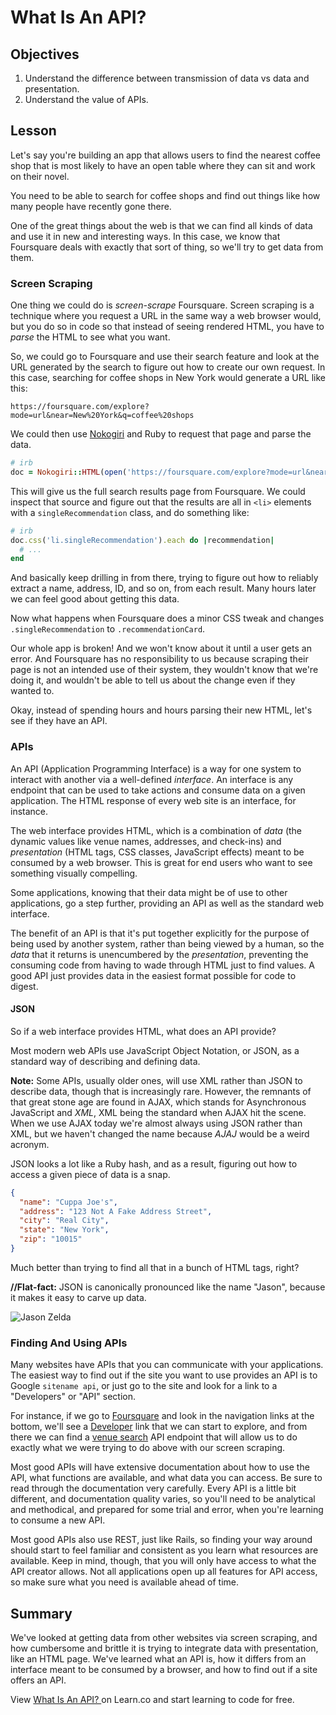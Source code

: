 # What Is An API?

## Objectives

 1. Understand the difference between transmission of data vs data and
    presentation.
 2. Understand the value of APIs.

## Lesson

Let's say you're building an app that allows users to find the nearest
coffee shop that is most likely to have an open table where they can
sit and work on their novel.

You need to be able to search for coffee shops and find out things like
how many people have recently gone there.

One of the great things about the web is that we can find all kinds of
data and use it in new and interesting ways. In this case, we know that
Foursquare deals with exactly that sort of thing, so we'll try to get
data from them.

### Screen Scraping

One thing we could do is *screen-scrape* Foursquare. Screen scraping is
a technique where you request a URL in the same way a web browser would,
but you do so in code so that instead of seeing rendered HTML, you have
to *parse* the HTML to see what you want.

So, we could go to Foursquare and use their search feature and look at
the URL generated by the search to figure out how to create our own
request. In this case, searching for coffee shops in New York would
generate a URL like this:

`https://foursquare.com/explore?mode=url&near=New%20York&q=coffee%20shops`

We could then use [Nokogiri](https://github.com/sparklemotion/nokogiri)
and Ruby to request that page and parse the data.

```ruby
# irb
doc = Nokogiri::HTML(open('https://foursquare.com/explore?mode=url&near=New%20York&q=coffee%20shops'))
```

This will give us the full search results page from Foursquare. We could
inspect that source and figure out that the results are all in `<li>`
elements with a `singleRecommendation` class, and do something like:

```ruby
# irb
doc.css('li.singleRecommendation').each do |recommendation|
  # ...
end
```

And basically keep drilling in from there, trying to figure out how to
reliably extract a name, address, ID, and so on, from each result. Many
hours later we can feel good about getting this data.

Now what happens when Foursquare does a minor CSS tweak and changes
`.singleRecommendation` to `.recommendationCard`.

Our whole app is broken! And we won't know about it until a user gets an
error. And Foursquare has no responsibility to us because scraping their
page is not an intended use of their system, they wouldn't know that
we're doing it, and wouldn't be able to tell us about the change even if
they wanted to.

Okay, instead of spending hours and hours parsing their new HTML, let's
see if they have an API.

### APIs

An API (Application Programming Interface) is a way for one system to interact with another via a well-defined *interface*. An interface is any endpoint that can be used to take actions and consume data on a given application. The HTML response of every web site is an interface, for instance. 

The web interface provides HTML, which is a combination of *data* (the
dynamic values like venue names, addresses, and check-ins) and
*presentation* (HTML tags, CSS classes, JavaScript effects) meant to be
consumed by a web browser. This is great for end users who want to see
something visually compelling.

Some applications, knowing that their data might be of use to other
applications, go a step further, providing an API as well as the
standard web interface.

The benefit of an API is that it's put together explicitly for the
purpose of being used by another system, rather than being viewed by a
human, so the *data* that it returns is unencumbered by the
*presentation*, preventing the consuming code from having to wade
through HTML just to find values. A good API just provides data in the
easiest format possible for code to digest.

#### JSON

So if a web interface provides HTML, what does an API
provide?

Most modern web APIs use JavaScript Object Notation, or
JSON, as a standard way of describing and defining data.

**Note:** Some APIs, usually older ones, will use XML rather than JSON
to describe data, though that is increasingly rare. However, the
remnants of that great stone age are found in AJAX, which stands for
Asynchronous JavaScript and *XML*, XML being the standard when AJAX hit
the scene. When we use AJAX today we're almost always using JSON rather
than XML, but we haven't changed the name because *AJAJ* would be a
weird acronym.

JSON looks a lot like a Ruby hash, and as a result, figuring out how to
access a given piece of data is a snap.

```json
{
  "name": "Cuppa Joe's",
  "address": "123 Not A Fake Address Street",
  "city": "Real City",
  "state": "New York",
  "zip": "10015"
}
```

Much better than trying to find all that in a bunch of HTML tags, right?

**//Flat-fact:** JSON is canonically pronounced like the name "Jason",
because it makes it easy to carve up data.

![Jason Zelda](http://i.giphy.com/FObfWuRreF0as.gif)

### Finding And Using APIs

Many websites have APIs that you can communicate with your applications. The
easiest way to find out if the site you want to use provides an API is
to Google `sitename api`, or just go to the site and look for a link to
a "Developers" or "API" section.

For instance, if we go to [Foursquare](http://foursquare.com) and look
in the navigation links at the bottom, we'll see a
[Developer](https://developer.foursquare.com) link that we can start to
explore, and from there we can find a [venue search](https://developer.foursquare.com/docs/venues/search) API endpoint that will allow us to do exactly what we were trying to do above with our screen scraping.

Most good APIs will have extensive documentation about how to use the
API, what functions are available, and what data you can access. Be sure
to read through the documentation very carefully. Every API is a little
bit different, and documentation quality varies, so you'll need to be
analytical and methodical, and prepared for some trial and error, when
you're learning to consume a new API.

Most good APIs also use REST, just like Rails, so finding your way
around should start to feel familiar and consistent as you learn what
resources are available. Keep in mind, though, that you will only have
access to what the API creator allows. Not all applications open up all
features for API access, so make sure what you need is available ahead
of time.

## Summary

We've looked at getting data from other websites via screen scraping,
and how cumbersome and brittle it is trying to integrate data with
presentation, like an HTML page. We've learned what an API is, how it
differs from an interface meant to be consumed by a browser, and how to
find out if a site offers an API.

<p data-visibility='hidden'>View <a href='https://learn.co/lessons/what-is-an-api-reading'>What Is An API? </a> on Learn.co and start learning to code for free.</p>
